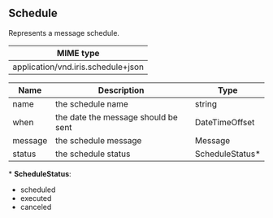 ## Schedule

Represents a message schedule.

| MIME type                                 |
|-------------------------------------------|
| application/vnd.iris.schedule+json |

| Name                     | Description                                    | Type                         |
|--------------------------|------------------------------------------------|------------------------------|
| name                     | the schedule name                              | string                       |
| when                     | the date the message should be sent            | DateTimeOffset               |
| message                  | the schedule message                           | Message                      |
| status                   | the schedule status                            | ScheduleStatus*              |

\* **ScheduleStatus**:  
- scheduled  
- executed  
- canceled